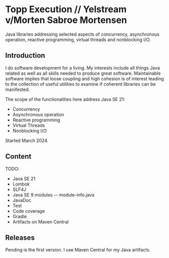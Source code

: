 # Topp Execution // Yelstream v/Morten Sabroe Mortensen
Java libraries addressing selected aspects of concurrency, asynchronous operation, reactive programming, virtual threads and nonblocking I/O.

## Introduction

I do software development for a living.
My interests include all things Java related
as well as all skills needed to produce great software.
Maintainable software implies that loose coupling and high cohesion is of interest leading to 
the collection of useful utilities to examine if coherent libraries can be manifested.

The scope of the functionalities here address Java SE 21:

* Concurrency
* Asynchronous operation
* Reactive programming
* Virtual Threads
* Nonblocking I/O

Started March 2024.


## Content

TODO:
* Java SE 21
* Lombok
* SLF4J
* Java SE 9 modules -- module-info.java
* JavaDoc
* Test
* Code coverage
* Gradle
* Artifacts on Maven Central 

## Releases

Pending is the first version.
I use Maven Central for my Java artifacts.
